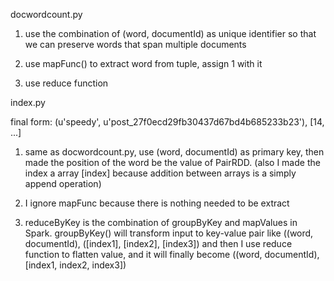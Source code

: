 docwordcount.py

1. use the combination of (word, documentId) as unique identifier so that we can preserve words that span multiple documents

2. use mapFunc() to extract word from tuple, assign 1 with it

3. use reduce function


index.py

final form: (u'speedy', u'post_27f0ecd29fb30437d67bd4b685233b23'), [14, ...]

1. same as docwordcount.py, use (word, documentId) as primary key, then made the position of the word be the value of PairRDD. (also I made the index a array [index] because addition between arrays is a simply append operation)

2. I ignore mapFunc because there is nothing needed to be extract

3. reduceByKey is the combination of groupByKey and mapValues in Spark. groupByKey() will transform input to key-value pair like ((word, documentId), ([index1], [index2], [index3])
and then I use reduce function to flatten value, and it will finally become 
((word, documentId), [index1, index2, index3])
